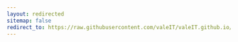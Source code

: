 ```yaml
---
layout: redirected
sitemap: false
redirect_to: https://raw.githubusercontent.com/valeIT/valeIT.github.io/master/work/cv/files/CV_Vale.pdf
---
```

